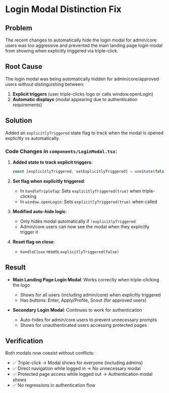 # Login Modal Distinction Fix

## Problem
The recent changes to automatically hide the login modal for admin/core users was too aggressive and prevented the main landing page login modal from showing when explicitly triggered via triple-click.

## Root Cause
The login modal was being automatically hidden for admin/core/approved users without distinguishing between:
1. **Explicit triggers** (user triple-clicks logo or calls window.openLogin)
2. **Automatic displays** (modal appearing due to authentication requirements)

## Solution
Added an `explicitlyTriggered` state flag to track when the modal is opened explicitly vs automatically.

### Code Changes in `components/LoginModal.tsx`:

1. **Added state to track explicit triggers**:
   ```typescript
   const [explicitlyTriggered, setExplicitlyTriggered] = useState(false)
   ```

2. **Set flag when explicitly triggered**:
   - In `handleTripleTap`: Sets `explicitlyTriggered(true)` when triple-clicking
   - In `window.openLogin`: Sets `explicitlyTriggered(true)` when called
   
3. **Modified auto-hide logic**:
   - Only hides modal automatically if `!explicitlyTriggered`
   - Admin/core users can now see the modal when they explicitly trigger it
   
4. **Reset flag on close**:
   - `handleClose` resets `explicitlyTriggered(false)`

## Result
- **Main Landing Page Login Modal**: Works correctly when triple-clicking the logo
  - Shows for all users (including admin/core) when explicitly triggered
  - Has buttons: Enter, Apply/Profile, Scout (for approved users)
  
- **Secondary Login Modal**: Continues to work for authentication
  - Auto-hides for admin/core users to prevent unnecessary prompts
  - Shows for unauthenticated users accessing protected pages

## Verification
Both modals now coexist without conflicts:
- ✅ Triple-click → Modal shows for everyone (including admins)
- ✅ Direct navigation while logged in → No unnecessary modal
- ✅ Protected page access while logged out → Authentication modal shows
- ✅ No regressions in authentication flow 